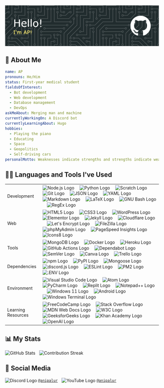 <!-- markdownlint-disable first-line-heading -->

![GitHub Header Image](./ap-github-header-image.png)

## 🧔 About Me

```yaml
name: AP
pronouns: He/Him
status: First-year medical student
fieldsOfInterest:
  - Bot development
  - Web development
  - Database management
  - DevOps
askMeAbout: Merging man and machine
currentlyWorkingOn: A Discord bot
currentlyLearningAbout: Hugo
hobbies:
  - Playing the piano
  - Educating
  - Space
  - Geopolitics
  - Self-driving cars
personalMotto: Weaknesses indicate strengths and strengths indicate weaknesses.
```

## 👨‍💻 Languages and Tools I've Used

<table>
  <tr></tr>
  <tr>
    <td><br>Development<br><br></td>
    <td>
      <img src="https://cdn.simpleicons.org/nodedotjs" height="40" align="center" alt="Node.js Logo" title="Node.js" />
      <img width="10" />
      <img src="https://cdn.simpleicons.org/python" height="40" align="center" alt="Python Logo" title="Python" />
      <img width="10" />
      <img src="https://cdn.simpleicons.org/scratch" height="40" align="center" alt="Scratch Logo" title="Scratch" />
      <img width="10" />
      <!--
      The Git logo (sourced from https://git-scm.com/downloads/logos)
      by Jason Long
      is licensed under the Creative Commons Attribution 3.0 Unported License (https://spdx.org/licenses/CC-BY-3.0).
      -->
      <img src="https://cdn.simpleicons.org/git" height="40" align="center" alt="Git Logo" title="Git" />
      <img width="10" />
      <img src="https://cdn.simpleicons.org/json/000000/FFFFFF" height="40" align="center" alt="JSON Logo" title="JSON" />
      <img width="10" />
      <img src="https://cdn.simpleicons.org/yaml" height="40" align="center" alt="YAML Logo" title="YAML" />
      <img width="10" />
      <img src="https://cdn.simpleicons.org/markdown/000000/FFFFFF" height="40" align="center" alt="Markdown Logo" title="Markdown" />
      <img width="10" />
      <img src="https://cdn.simpleicons.org/latex" height="40" align="center" alt="LaTeX Logo" title="LaTeX" />
      <img width="10" />
      <!--
      The GNU Bash logo (sourced from https://github.com/odb/official-bash-logo)
      by ol' dirty bashnerds, 2016
      is licensed under the MIT License (https://spdx.org/licenses/MIT).
      -->
      <img src="https://cdn.simpleicons.org/gnubash" height="40" align="center" alt="GNU Bash Logo" title="GNU Bash" />
      <img width="10" />
      <img src="https://skillicons.dev/icons?i=regex" height="40" align="center" alt="RegEx Logo" title="RegEx" />
    </td>
  </tr>
  <tr></tr>
  <tr>
    <td><br>Web<br><br></td>
    <td>
      <img src="https://cdn.simpleicons.org/html5" height="40" align="center" alt="HTML5 Logo" title="HTML5" />
      <img width="10" />
      <img src="https://cdn.simpleicons.org/css3" height="40" align="center" alt="CSS3 Logo" title="CSS3" />
      <img width="10" />
      <img src="https://cdn.simpleicons.org/wordpress" height="40" align="center" alt="WordPress Logo" title="WordPress" />
      <img width="10" />
      <img src="https://cdn.simpleicons.org/elementor" height="40" align="center" alt="Elementor Logo" title="Elementor" />
      <img width="10" />
      <!--
      The Jekyll logo (sourced from https://github.com/jekyll/brand)
      by Jekyll, 2023
      is licensed under the Creative Commons Attribution 4.0 International License (https://spdx.org/licenses/CC-BY-4.0).
      -->
      <img src="https://cdn.simpleicons.org/jekyll" height="40" align="center" alt="Jekyll Logo" title="Jekyll" />
      <img width="10" />
      <!--
      Cloudflare, the Cloudflare logo, and Cloudflare Workers are trademarks and/or registered trademarks
      of Cloudflare, Inc. in the United States and other jurisdictions.
      -->
      <img src="https://cdn.simpleicons.org/cloudflare" height="40" align="center" alt="Cloudflare Logo" title="Cloudflare" />
      <img width="10" />
      <!--
      The Let's Encrypt logo (sourced from https://www.abetterinternet.org/trademarks/#le-logos)
      by Internet Security Research Group, 2023
      is licensed under the Creative Commons Attribution Non Commercial 4.0 International License (https://spdx.org/licenses/CC-BY-NC-4.0).
      -->
      <img src="https://cdn.simpleicons.org/letsencrypt" height="40" align="center" alt="Let's Encrypt Logo" title="Let's Encrypt" />
      <img width="10" />
      <img src="https://cdn.simpleicons.org/filezilla" height="40" align="center" alt="FileZilla Logo" title="FileZilla" />
      <img width="10" />
      <img src="https://cdn.simpleicons.org/phpmyadmin" height="40" align="center" alt="phpMyAdmin Logo" title="phpMyAdmin" />
      <img width="10" />
      <img src="https://cdn.simpleicons.org/pagespeedinsights" height="40" align="center" alt="PageSpeed Insights Logo" title="PageSpeed Insights" />
      <img width="10" />
      <img src="https://cdn.simpleicons.org/icons8" height="40" align="center" alt="Icons8 Logo" title="Icons8" />
    </td>
  </tr>
  <tr></tr>
  <tr>
    <td><br>Tools<br><br></td>
    <td>
      <img src="https://cdn.simpleicons.org/mongodb" height="40" align="center" alt="MongoDB Logo" title="MongoDB" />
      <img width="10" />
      <img src="https://cdn.simpleicons.org/docker" height="40" align="center" alt="Docker Logo" title="Docker" />
      <img width="10" />
      <img src="https://cdn.simpleicons.org/heroku" height="40" align="center" alt="Heroku Logo" title="Heroku" />
      <img width="10" />
      <img src="https://cdn.simpleicons.org/githubactions" height="40" align="center" alt="GitHub Actions Logo" title="GitHub Actions" />
      <img width="10" />
      <img src="https://cdn.simpleicons.org/dependabot" height="40" align="center" alt="Dependabot Logo" title="Dependabot" />
      <img width="10" />
      <img src="https://cdn.simpleicons.org/semver/3F4551/FFFFFF" height="40" align="center" alt="SemVer Logo" title="SemVer" />
      <img width="10" />
      <img src="https://cdn.simpleicons.org/canva" height="40" align="center" alt="Canva Logo" title="Canva" />
      <img width="10" />
      <img src="https://cdn.simpleicons.org/trello" height="40" align="center" alt="Trello Logo" title="Trello" />
    </td>
  </tr>
  <tr></tr>
  <tr>
    <td><br>Dependencies<br><br></td>
    <td>
      <!-- npm is a registered trademark of npm, Inc. -->
      <img src="https://cdn.simpleicons.org/npm" height="40" align="center" alt="npm Logo" title="npm" />
      <img width="10" />
      <img src="https://cdn.simpleicons.org/pypi" height="40" align="center" alt="PyPI Logo" title="PyPI" />
      <img width="10" />
      <img src="https://cdn.simpleicons.org/mongoose" height="40" align="center" alt="Mongoose Logo" title="Mongoose" />
      <img width="10" />
      <img src="https://cdn.jsdelivr.net/gh/devicons/devicon/icons/discordjs/discordjs-plain.svg" height="40" align="center" alt="discord.js Logo" title="discord.js" />
      <img width="10" />
      <img src="https://cdn.simpleicons.org/eslint" height="40" align="center" alt="ESLint Logo" title="ESLint" />
      <img width="10" />
      <img src="https://cdn.simpleicons.org/pm2" height="40" align="center" alt="PM2 Logo" title="PM2" />
      <img width="10" />
      <img src="https://cdn.simpleicons.org/dotenv" height="40" align="center" alt=".ENV Logo" title=".ENV" />
    </td>
  </tr>
  <tr></tr>
  <tr>
    <td><br>Environment<br><br></td>
    <td>
      <img src="https://cdn.simpleicons.org/visualstudiocode" height="40" align="center" alt="Visual Studio Code Logo" title="Visual Studio Code" />
      <img width="10" />
      <img src="https://cdn.simpleicons.org/atom/000000/FFFFFF" height="40" align="center" alt="Atom Logo" title="Atom" />
      <img width="10" />
      <!-- Copyright © 2023 JetBrains s.r.o. PyCharm and the PyCharm logo are registered trademarks of JetBrains s.r.o. -->
      <img src="https://cdn.simpleicons.org/pycharm/000000/FFFFFF" height="40" align="center" alt="PyCharm Logo" title="PyCharm" />
      <img width="10" />
      <img src="https://cdn.simpleicons.org/replit" height="40" align="center" alt="Replit Logo" title="Replit" />
      <img width="10" />
      <img src="https://cdn.simpleicons.org/notepadplusplus" height="40" align="center" alt="Notepad++ Logo" title="Notepad++" />
      <img width="10" />
      <img src="https://cdn.simpleicons.org/windows11" height="40" align="center" alt="Windows 11 Logo" title="Windows 11" />
      <img width="10" />
      <img src="https://cdn.simpleicons.org/android" height="40" align="center" alt="Android Logo" title="Android" />
      <img width="10" />
      <img src="https://cdn.simpleicons.org/windowsterminal/4D4D4D/FFFFFF" height="40" align="center" alt="Windows Terminal Logo" title="Windows Terminal" />
    </td>
  </tr>
  <tr></tr>
  <tr>
    <td><br>Learning Resources<br><br></td>
    <td>
      <img src="https://cdn.simpleicons.org/freecodecamp/0A0A23/FFFFFF" height="40" align="center" alt="FreeCodeCamp Logo" title="FreeCodeCamp" />
      <img width="10" />
      <img src="https://cdn.simpleicons.org/stackoverflow" height="40" align="center" alt="Stack Overflow Logo" title="Stack Overflow" />
      <img width="10" />
      <img src="https://cdn.simpleicons.org/mdnwebdocs/000000/FFFFFF" height="40" align="center" alt="MDN Web Docs Logo" title="MDN Web Docs" />
      <img width="10" />
      <img src="https://cdn.simpleicons.org/w3c" height="40" align="center" alt="W3C Logo" title="W3C" />
      <img width="10" />
      <img src="https://cdn.simpleicons.org/geeksforgeeks" height="40" align="center" alt="GeeksforGeeks Logo" title="GeeksforGeeks" />
      <img width="10" />
      <img src="https://cdn.simpleicons.org/khanacademy" height="40" align="center" alt="Khan Academy Logo" title="Khan Academy" />
      <img width="10" />
      <img src="https://cdn.simpleicons.org/openai" height="40" align="center" alt="OpenAI Logo" title="OpenAI" />
    </td>
  </tr>
</table>

## 📊 My Stats

<div align="left">
  <picture>
    <source
      srcset="https://github-readme-stats.vercel.app/api?username=anipalur&include_all_commits=true&show=reviews&show_icons=true&hide_rank=true&hide=contribs&theme=slateorange&border_color=444c56"
      media="(prefers-color-scheme: dark)"
    />
    <source
      srcset="https://github-readme-stats.vercel.app/api?username=anipalur&include_all_commits=true&show=reviews&show_icons=true&hide_rank=true&hide=contribs&theme=swift&border_color=d0d7de"
      media="(prefers-color-scheme: light), (prefers-color-scheme: no-preference)"
    />
    <img src="https://github-readme-stats.vercel.app/api?username=anipalur&include_all_commits=true&show=reviews&show_icons=true&hide_rank=true&hide=contribs" height="150" alt="GitHub Stats" title="GitHub Stats" />
  </picture>
  <img width="5" />
  <picture>
    <source
      srcset="https://streak-stats.demolab.com?user=anipalur&date_format=j%20M%5B%20Y%5D&mode=weekly&theme=slateorange&border=444c56"
      media="(prefers-color-scheme: dark)"
    />
    <source
      srcset="https://streak-stats.demolab.com?user=anipalur&date_format=j%20M%5B%20Y%5D&mode=weekly&theme=swift&border=d0d7de"
      media="(prefers-color-scheme: light), (prefers-color-scheme: no-preference)"
    />
    <img src="https://streak-stats.demolab.com?user=anipalur&date_format=j%20M%5B%20Y%5D&mode=weekly" height="150" alt="Contribution Streak" title="Contribution Streak" />
  </picture>
</div>

## 💬 Social Media

<div align="left">
  <img src="https://cdn.simpleicons.org/discord/5865F2" height="20" align="center" alt="Discord Logo" title="Discord" />
  <a href="https://discordapp.com/users/689680683186126865" title="View my Discord profile."><code>@anipalur</code></a>
  <img width="5" />
  <img src="https://cdn.simpleicons.org/youtube/FF0000" height="20" align="center" alt="YouTube Logo" title="YouTube" />
  <a href="https://youtube.com/@anipalur" title="Visit my YouTube channel."><code>@anipalur</code></a>
</div>
